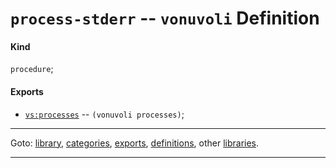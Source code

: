 

<a id='definition__vonuvoli__process-stderr'></a>

# `process-stderr` -- `vonuvoli` Definition


<a id='definition__vonuvoli__process-stderr__kind'></a>

#### Kind

`procedure`;


<a id='definition__vonuvoli__process-stderr__exports'></a>

#### Exports

 * [`vs:processes`](../../vonuvoli/exports/vs_3a_processes.md#export__vonuvoli__vs_3a_processes) -- `(vonuvoli processes)`;

----

Goto: [library](../../vonuvoli/_index.md#library__vonuvoli), [categories](../../vonuvoli/categories/_index.md#toc__vonuvoli__categories), [exports](../../vonuvoli/exports/_index.md#toc__vonuvoli__exports), [definitions](../../vonuvoli/definitions/_index.md#toc__vonuvoli__definitions), other [libraries](../../_libraries.md#toc__libraries).

----


